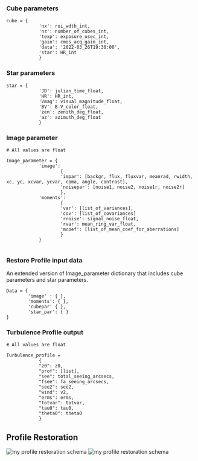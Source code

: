 ### Cube parameters

```
cube = { 
            'nx': roi_wdth_int,
            'nz': number_of_cubes_int,
            'texp': exposure_usec_int,
            'gain': cmos_acq_gain_int,
            'data': '2022-03_26T19:30:00',
            'star': HR_int
            }
```
### Star parameters
```
star = {
            'JD': julian_time_float,
            'HR': HR_int,
            'Vmag': visual_magnitude_float,
            'BV': B-V_color_float,
            'zen': zenith_deg_float,
            'az': azimuth_deg_float
            }
```         

### Image parameter

```
# All values are float

Image_parameter = {
            'image': 
                    {
                    'impar': [backgr, flux, fluxvar, meanrad, rwidth, xc, yc, xcvar, ycvar, coma, angle, contrast], 
                    'noisepar': [noise1, noise2, noise1r, noise2r]
                    }, 
            'moments': 
                    {
                    'var': [list_of_variances],
                    'cov': [list_of_covariances]
                    'rnoise': signal_noise_float,
                    'rvar': mean_ring_var_float,
                    'mcoef': [list_of_mean_coef_for_aberrations] 
                    }
            }


```
### Restore Profile input data
An extended version of Image_parameter dictionary that includes cube parameters and star parameters. 
```
Data = {
        'image' : { },
        'moments': { },
        'cubepar' { },
        'star_par': { }
}

```

### Turbulence Profile output
```
# All values are float

Turbulence_profile = 
            {
            "z0": z0, 
            "prof": [list], 
            "see": total_seeing_arcsecs, 
            "fsee": fa_seeing_arcsecs, 
            "see2": see2, 
            "wind": v2,
            "erms": erms,
            "totvar": totvar, 
            "tau0": tau0, 
            "theta0": theta0
            }

```
## Profile Restoration

![my profile restoration schema](./RINGSS_profile_restoration_offline_diagram.png "RINGSS data path")
![my profile restoration schema](./RINGSS_profile_restoration_online_diagram.png "RINGSS data path")
